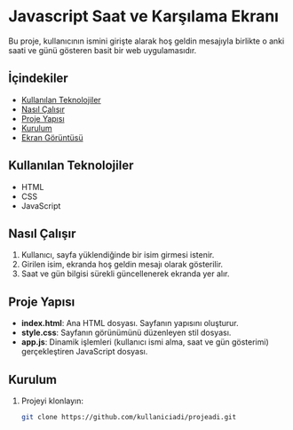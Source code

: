 # Javascript Saat ve Karşılama Ekranı

Bu proje, kullanıcının ismini girişte alarak hoş geldin mesajıyla birlikte o anki saati ve günü gösteren basit bir web uygulamasıdır.

## İçindekiler
- [Kullanılan Teknolojiler](#kullanılan-teknolojiler)
- [Nasıl Çalışır](#nasıl-çalışır)
- [Proje Yapısı](#proje-yapısı)
- [Kurulum](#kurulum)
- [Ekran Görüntüsü](#ekran-görüntüsü)

## Kullanılan Teknolojiler
- HTML
- CSS
- JavaScript

## Nasıl Çalışır
1. Kullanıcı, sayfa yüklendiğinde bir isim girmesi istenir.
2. Girilen isim, ekranda hoş geldin mesajı olarak gösterilir.
3. Saat ve gün bilgisi sürekli güncellenerek ekranda yer alır.

## Proje Yapısı
- **index.html**: Ana HTML dosyası. Sayfanın yapısını oluşturur.
- **style.css**: Sayfanın görünümünü düzenleyen stil dosyası.
- **app.js**: Dinamik işlemleri (kullanıcı ismi alma, saat ve gün gösterimi) gerçekleştiren JavaScript dosyası.

## Kurulum
1. Projeyi klonlayın:
   ```bash
   git clone https://github.com/kullaniciadi/projeadi.git
